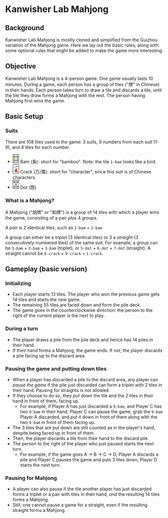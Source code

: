 # Kanwisher Lab Mahjong

## Background
Kanwisher Lab Mahjong is mostly cloned and simplified from the Guizhou variation of the Mahjong game. Here we lay out the basic rules, along with some optional rules that might be added to make the game more interesting.

## Objective
Kanwisher Lab Mahjong is a 4-person game.
One game usually lasts 10 minutes. 
During a game, each person has a group of tiles ("牌" in Chinese) in their hands. 
Each person takes turn to draw a tile and discards a tile, until the tile they draw forms a Mahjong with the rest. 
The person having Mahjong first wins the game. 

## Basic Setup

### Suits
There are 108 tiles used in the game: 3 suits, 9 numbers from each suit (1-9), and 4 tiles for each number. 
- <img src="./imgs/8_bam.png" width="20">  Bam (条): short for "bamboo". Note: the tile ```1-bam``` looks like a bird. 
- <img src="./imgs/1_crack.png" width="20"> Crack (万/萬): short for "character", since this suit is of Chinese characters. 
- <img src="./imgs/5_dot.png" width="20"> Dot (筒)

### What is a Mahjong?
A Mahjong ("胡牌" or "和牌") is a group of 14 tiles with which a player wins the game, consisting of a pair plus 4 groups.

A *pair* is 2 identical tiles, such as ```2-bam``` + ```2-bam```

A group can either be a *triplet* (3 identical tiles) or 3 a *straight* (3 consecutively-numbered tiles) of the same suit. 
For example, a group can be ```3-bam``` + ```3-bam``` + ```3-bam``` (triplet), or ```5-dot``` + ```6-dot``` + ```7-dot``` (straight). A straight cannot be ```8-crack``` + ```9-crack``` + ```1-crack```.  


## Gameplay (basic version)
### Initializing
- Each player starts 13 tiles. The player who won the previous game gets 14 tiles and starts the new game.
- The remaining 55 tiles are faced down and form the pile deck.
- The game goes in the counterclockwise direction: the person to the right of the current player is the next to play.

### During a turn
- The player draws a pile from the pile deck and hence has 14 piles in their hand.
- If their hand forms a Mahjong, the game ends. If not, the player discards a pile facing up to the discard area.

### Pausing the game and putting down tiles
- When a player has discarded a pile to the discard area, any player can *pause the game* if the pile just discarded can form a triplet with 2 tiles in their hand. Pausing for straights is not allowed. 
- If they choose to do so, they *put down* the tile and the 2 tiles in their hand in front of them, facing up. 
    - For example, if Player A has just discarded a ```9-bam```, and Player C has two ```9-bam``` in their hand, Player C can pause the game, grab the ```9-bam``` Player A discarded, and put it down in front of them along with the two ```9-bam``` in front of them facing up.
- The 3 tiles that are put down are still counted as in the player's hand, despite being faced up in front of them.
- Then, the player discards a tile from their hand to the discard pile.
- The person to the right of the player who just paused starts the next turn.
    - For example, if the game goes A -> B -> C -> D, Player A discards a pile and Player C pauses the game and puts 3 tiles down, Player D starts the next turn.

### Pausing for Mahjong
- A player can also pause if the tile another player has just discarded forms a triplet or a pair with tiles in their hand, *and* the resulting 14 tiles forms a Mahjong.
- Still, one cannot pause a game for a straight, even if the resulting straight forms a Mahjong.
